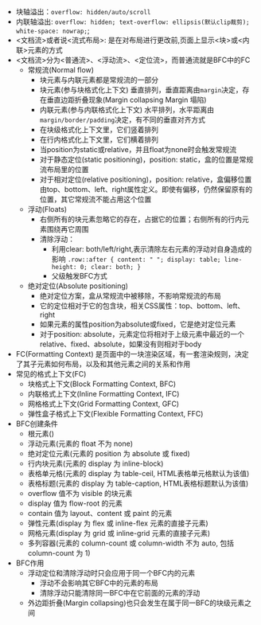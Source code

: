 - 块轴溢出：`overflow: hidden/auto/scroll`
- 内联轴溢出: `overflow: hidden; text-overflow: ellipsis(默认clip裁剪); white-space: nowrap;`;
- <文档流>或者说<流式布局>: 是在对布局进行更改前,页面上显示<块>或<内联>元素的方式
- <文档流>分为<普通流>、<浮动流>、<定位流>，而普通流就是BFC中的FC
  - 常规流(Normal flow)
    - 块元素与内联元素都是常规流的一部分
    - 块元素(参与块格式化上下文) 垂直排列，垂直距离由`margin`决定，存在垂直边距折叠现象(Margin collapsing Margin 塌陷)
    - 内联元素(参与内联格式化上下文) 水平排列，水平距离由`margin/border/padding`决定，有不同的垂直对齐方式
    - 在块级格式化上下文里，它们竖着排列
    - 在行内格式化上下文里，它们横着排列
    - 当position为static或relative，并且float为none时会触发常规流
    - 对于静态定位(static positioning)，position: static，盒的位置是常规流布局里的位置
    - 对于相对定位(relative positioning)，position: relative，盒偏移位置由top、bottom、left、right属性定义。即使有偏移，仍然保留原有的位置，其它常规流不能占用这个位置
  - 浮动(Floats)
    - 右侧所有的块元素忽略它的存在，占据它的位置；右侧所有的行内元素围绕再它周围
    - 清除浮动：
      - 利用clear: both/left/right,表示清除左右元素的浮动对自身造成的影响 `.row::after { content: " "; display: table; line-height: 0; clear: both; }`
      - 父级触发BFC方式
  - 绝对定位(Absolute positioning)
    - 绝对定位方案，盒从常规流中被移除，不影响常规流的布局
    - 它的定位相对于它的包含块，相关CSS属性：top、bottom、left、right
    - 如果元素的属性position为absolute或fixed，它是绝对定位元素
    - 对于position: absolute，元素定位将相对于上级元素中最近的一个relative、fixed、absolute，如果没有则相对于body
- FC(Formatting Context) 是页面中的一块渲染区域，有一套渲染规则，决定了其子元素如何布局，以及和其他元素之间的关系和作用
- 常见的格式上下文(FC)
  - 块格式上下文(Block Formatting Context, BFC)
  - 内联格式上下文(Inline Formatting Context, IFC)
  - 网格格式上下文(Grid Formatting Context, GFC)
  - 弹性盒子格式上下文(Flexible Formatting Context, FFC)
- BFC创建条件
  - 根元素(<html>)
  - 浮动元素(元素的 float 不为 none)
  - 绝对定位元素(元素的 position 为 absolute 或 fixed)
  - 行内块元素(元素的 display 为 inline-block)
  - 表格单元格(元素的 display 为 table-ceil, HTML表格单元格默认为该值)
  - 表格标题(元素的 display 为 table-caption, HTML表格标题默认为该值)
  - overflow 值不为 visible 的块元素
  - display 值为 flow-root 的元素
  - contain 值为 layout、content 或 paint 的元素
  - 弹性元素(display 为 flex 或 inline-flex 元素的直接子元素)
  - 网格元素(display 为 grid 或 inline-grid 元素的直接子元素)
  - 多列容器(元素的 column-count 或 column-width 不为 auto, 包括 column-count 为 1)
- BFC作用
  - 浮动定位和清除浮动时只会应用于同一个BFC内的元素
    - 浮动不会影响其它BFC中的元素的布局
    - 清除浮动只能清除同一BFC中在它前面的元素的浮动
  - 外边距折叠(Margin collapsing)也只会发生在属于同一BFC的块级元素之间